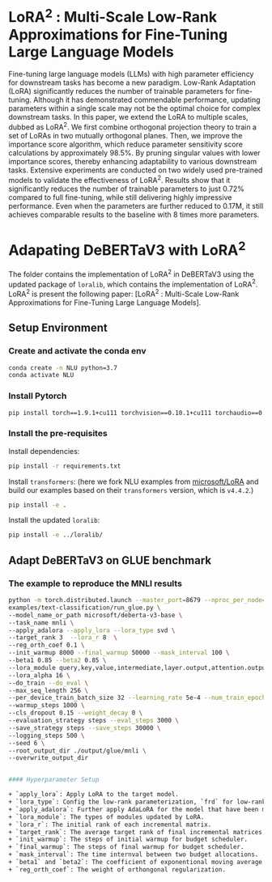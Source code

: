 # LoRA$^2$ : Multi-Scale Low-Rank Approximations for Fine-Tuning Large Language Models

Fine-tuning large language models (LLMs) with high parameter efficiency for downstream tasks has become a new paradigm. Low-Rank Adaptation (LoRA) significantly reduces the number of trainable parameters for fine-tuning. Although it has demonstrated commendable performance, updating parameters within a single scale may not be the optimal choice for complex downstream tasks. In this paper, we extend the LoRA to multiple scales, dubbed as LoRA$^2$. We first combine orthogonal projection theory to train a set of LoRAs in two mutually orthogonal planes. Then, we improve the importance score algorithm, which reduce parameter sensitivity score calculations by approximately 98.5\%. By pruning singular values with lower importance scores, thereby enhancing adaptability to various downstream tasks. Extensive experiments are conducted on two widely used pre-trained models to validate the effectiveness of LoRA$^2$. Results show that it significantly reduces the number of trainable parameters to just 0.72\% compared to full fine-tuning, while still delivering highly impressive performance. Even when the parameters are further reduced to 0.17M, it still achieves comparable results to the baseline with 8 times more parameters.


# Adapating DeBERTaV3 with LoRA$^2$

The folder contains the implementation of LoRA$^2$ in DeBERTaV3 using the updated package of `loralib`, which contains the implementation of LoRA$^2$. LoRA$^2$ is present the following paper: [LoRA$^2$ : Multi-Scale Low-Rank Approximations for Fine-Tuning Large Language Models]. 


## Setup Environment

### Create and activate the conda env
```bash
conda create -n NLU python=3.7
conda activate NLU 
```

### Install Pytorch
```bash
pip install torch==1.9.1+cu111 torchvision==0.10.1+cu111 torchaudio==0.9.1 -f https://download.pytorch.org/whl/torch_stable.html
```

### Install the pre-requisites
Install dependencies: 
```bash
pip install -r requirements.txt
```

Install `transformers`: (here we fork NLU examples from [microsoft/LoRA](https://github.com/microsoft/LoRA/tree/main/examples/NLU) and build our examples based on their `transformers` version, which is `v4.4.2`.)
```bash
pip install -e . 
```

Install the updated `loralib`:
```bash
pip install -e ../loralib/
```


## Adapt DeBERTaV3 on GLUE benchmark

### The example to reproduce the MNLI results

```bash
python -m torch.distributed.launch --master_port=8679 --nproc_per_node=1 \
examples/text-classification/run_glue.py \
--model_name_or_path microsoft/deberta-v3-base \
--task_name mnli \
--apply_adalora --apply_lora --lora_type svd \
--target_rank 3  --lora_r 8  \
--reg_orth_coef 0.1 \
--init_warmup 8000 --final_warmup 50000 --mask_interval 100 \
--beta1 0.85 --beta2 0.85 \
--lora_module query,key,value,intermediate,layer.output,attention.output \
--lora_alpha 16 \
--do_train --do_eval \
--max_seq_length 256 \
--per_device_train_batch_size 32 --learning_rate 5e-4 --num_train_epochs 7 \
--warmup_steps 1000 \
--cls_dropout 0.15 --weight_decay 0 \
--evaluation_strategy steps --eval_steps 3000 \
--save_strategy steps --save_steps 30000 \
--logging_steps 500 \
--seed 6 \
--root_output_dir ./output/glue/mnli \
--overwrite_output_dir


#### Hyperparameter Setup

+ `apply_lora`: Apply LoRA to the target model. 
+ `lora_type`: Config the low-rank parameterization, `frd` for low-rank decomposition and `svd` for SVD decomposition. Use `svd` for AdaLoRA and `frd` for LoRA. 
+ `apply_adalora`: Further apply AdaLoRA for the model that have been modified by LoRA. 
+ `lora_module`: The types of modules updated by LoRA. 
+ `lora_r`: The initial rank of each incremental matrix. 
+ `target_rank`: The average target rank of final incremental matrices, i.e. the average number of singular values per matrix. 
+ `init_warmup`: The steps of initial warmup for budget scheduler.
+ `final_warmup`: The steps of final warmup for budget scheduler. 
+ `mask_interval`: The time internval between two budget allocations.
+ `beta1` and `beta2`: The coefficient of exponentional moving average when updating importance scores. 
+ `reg_orth_coef`: The weight of orthongonal regularization. 


